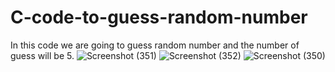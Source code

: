 # C-code-to-guess-random-number
In this code we are going to guess random number and the number of guess will be 5.
![Screenshot (351)](https://github.com/RishabhRaj240/C-code-to-guess-random-number/assets/155876855/583454cb-e454-45b8-834a-d40c2e1ddd3b)
![Screenshot (352)](https://github.com/RishabhRaj240/C-code-to-guess-random-number/assets/155876855/eb8a98ed-1b8a-4273-ad5c-6ba93ee56898)
![Screenshot (350)](https://github.com/RishabhRaj240/C-code-to-guess-random-number/assets/155876855/42b51f12-9529-4a89-97c6-49a35ab8d8c0)
